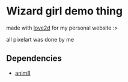 # Wizard girl demo thing

made with [love2d] for my personal website :>

all pixelart was done by me

Dependencies
-------------
- [anim8]

[love2d]: https://github.com/love2d/love
[anim8]: https://github.com/kikito/anim8